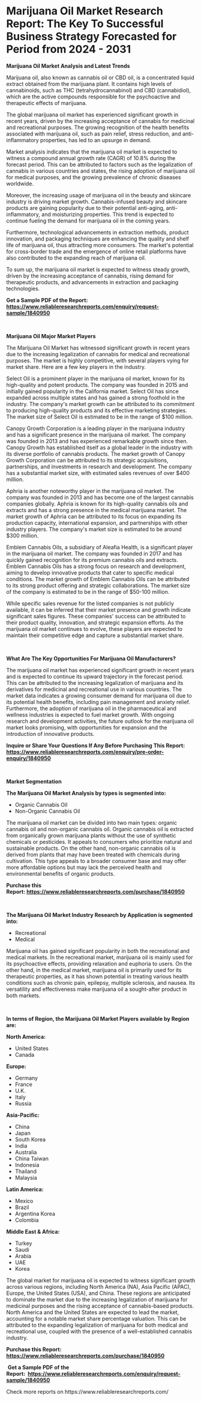 <p><h1>Marijuana Oil Market Research Report: The Key To Successful Business Strategy Forecasted for Period from 2024 - 2031</h1></p><p><strong>Marijuana Oil Market Analysis and Latest Trends</strong></p>
<p><p>Marijuana oil, also known as cannabis oil or CBD oil, is a concentrated liquid extract obtained from the marijuana plant. It contains high levels of cannabinoids, such as THC (tetrahydrocannabinol) and CBD (cannabidiol), which are the active compounds responsible for the psychoactive and therapeutic effects of marijuana.</p><p>The global marijuana oil market has experienced significant growth in recent years, driven by the increasing acceptance of cannabis for medicinal and recreational purposes. The growing recognition of the health benefits associated with marijuana oil, such as pain relief, stress reduction, and anti-inflammatory properties, has led to an upsurge in demand.</p><p>Market analysis indicates that the marijuana oil market is expected to witness a compound annual growth rate (CAGR) of 10.8% during the forecast period. This can be attributed to factors such as the legalization of cannabis in various countries and states, the rising adoption of marijuana oil for medical purposes, and the growing prevalence of chronic diseases worldwide.</p><p>Moreover, the increasing usage of marijuana oil in the beauty and skincare industry is driving market growth. Cannabis-infused beauty and skincare products are gaining popularity due to their potential anti-aging, anti-inflammatory, and moisturizing properties. This trend is expected to continue fueling the demand for marijuana oil in the coming years.</p><p>Furthermore, technological advancements in extraction methods, product innovation, and packaging techniques are enhancing the quality and shelf life of marijuana oil, thus attracting more consumers. The market's potential for cross-border trade and the emergence of online retail platforms have also contributed to the expanding reach of marijuana oil.</p><p>To sum up, the marijuana oil market is expected to witness steady growth, driven by the increasing acceptance of cannabis, rising demand for therapeutic products, and advancements in extraction and packaging technologies.</p></p>
<p><strong>Get a Sample PDF of the Report:&nbsp; <a href="https://www.reliableresearchreports.com/enquiry/request-sample/1840950">https://www.reliableresearchreports.com/enquiry/request-sample/1840950</a></strong></p>
<p>&nbsp;</p>
<p><strong>Marijuana Oil Major Market Players</strong></p>
<p><p>The Marijuana Oil Market has witnessed significant growth in recent years due to the increasing legalization of cannabis for medical and recreational purposes. The market is highly competitive, with several players vying for market share. Here are a few key players in the industry.</p><p>Select Oil is a prominent player in the marijuana oil market, known for its high-quality and potent products. The company was founded in 2015 and initially gained popularity in the California market. Select Oil has since expanded across multiple states and has gained a strong foothold in the industry. The company's market growth can be attributed to its commitment to producing high-quality products and its effective marketing strategies. The market size of Select Oil is estimated to be in the range of $100 million.</p><p>Canopy Growth Corporation is a leading player in the marijuana industry and has a significant presence in the marijuana oil market. The company was founded in 2013 and has experienced remarkable growth since then. Canopy Growth has established itself as a global leader in the industry with its diverse portfolio of cannabis products. The market growth of Canopy Growth Corporation can be attributed to its strategic acquisitions, partnerships, and investments in research and development. The company has a substantial market size, with estimated sales revenues of over $400 million.</p><p>Aphria is another noteworthy player in the marijuana oil market. The company was founded in 2013 and has become one of the largest cannabis companies globally. Aphria is known for its high-quality cannabis oils and extracts and has a strong presence in the medical marijuana market. The market growth of Aphria can be attributed to its focus on expanding its production capacity, international expansion, and partnerships with other industry players. The company's market size is estimated to be around $300 million.</p><p>Emblem Cannabis Oils, a subsidiary of Aleafia Health, is a significant player in the marijuana oil market. The company was founded in 2017 and has quickly gained recognition for its premium cannabis oils and extracts. Emblem Cannabis Oils has a strong focus on research and development, aiming to develop innovative products that cater to specific medical conditions. The market growth of Emblem Cannabis Oils can be attributed to its strong product offering and strategic collaborations. The market size of the company is estimated to be in the range of $50-100 million.</p><p>While specific sales revenue for the listed companies is not publicly available, it can be inferred that their market presence and growth indicate significant sales figures. These companies' success can be attributed to their product quality, innovation, and strategic expansion efforts. As the marijuana oil market continues to evolve, these players are expected to maintain their competitive edge and capture a substantial market share.</p></p>
<p>&nbsp;</p>
<p><strong>What Are The Key Opportunities For Marijuana Oil Manufacturers?</strong></p>
<p><p>The marijuana oil market has experienced significant growth in recent years and is expected to continue its upward trajectory in the forecast period. This can be attributed to the increasing legalization of marijuana and its derivatives for medicinal and recreational use in various countries. The market data indicates a growing consumer demand for marijuana oil due to its potential health benefits, including pain management and anxiety relief. Furthermore, the adoption of marijuana oil in the pharmaceutical and wellness industries is expected to fuel market growth. With ongoing research and development activities, the future outlook for the marijuana oil market looks promising, with opportunities for expansion and the introduction of innovative products.</p></p>
<p><strong>Inquire or Share Your Questions If Any Before Purchasing This Report: <a href="https://www.reliableresearchreports.com/enquiry/pre-order-enquiry/1840950">https://www.reliableresearchreports.com/enquiry/pre-order-enquiry/1840950</a></strong></p>
<p>&nbsp;</p>
<p><strong>Market Segmentation</strong></p>
<p><strong>The Marijuana Oil Market Analysis by types is segmented into:</strong></p>
<p><ul><li>Organic Cannabis Oil</li><li>Non-Organic Cannabis Oil</li></ul></p>
<p><p>The marijuana oil market can be divided into two main types: organic cannabis oil and non-organic cannabis oil. Organic cannabis oil is extracted from organically grown marijuana plants without the use of synthetic chemicals or pesticides. It appeals to consumers who prioritize natural and sustainable products. On the other hand, non-organic cannabis oil is derived from plants that may have been treated with chemicals during cultivation. This type appeals to a broader consumer base and may offer more affordable options but may lack the perceived health and environmental benefits of organic products.</p></p>
<p><strong>Purchase this Report:&nbsp;<a href="https://www.reliableresearchreports.com/purchase/1840950">https://www.reliableresearchreports.com/purchase/1840950</a></strong></p>
<p>&nbsp;</p>
<p><strong>The Marijuana Oil Market Industry Research by Application is segmented into:</strong></p>
<p><ul><li>Recreational</li><li>Medical</li></ul></p>
<p><p>Marijuana oil has gained significant popularity in both the recreational and medical markets. In the recreational market, marijuana oil is mainly used for its psychoactive effects, providing relaxation and euphoria to users. On the other hand, in the medical market, marijuana oil is primarily used for its therapeutic properties, as it has shown potential in treating various health conditions such as chronic pain, epilepsy, multiple sclerosis, and nausea. Its versatility and effectiveness make marijuana oil a sought-after product in both markets.</p></p>
<p>&nbsp;</p>
<p><strong>In terms of Region, the Marijuana Oil Market Players available by Region are:</strong></p>
<p>
    <p> <strong> North America: </strong>
        <ul>
            <li>United States</li>
            <li>Canada</li>
        </ul>
        </p> 
    <p> <strong> Europe: </strong>
        <ul>
            <li>Germany</li>
            <li>France</li>
            <li>U.K.</li>
            <li>Italy</li>
            <li>Russia</li>
        </ul>
        </p> 
    <p> <strong> Asia-Pacific: </strong>
        <ul>
            <li>China</li>
            <li>Japan</li>
            <li>South Korea</li>
            <li>India</li>
            <li>Australia</li>
            <li>China Taiwan</li>
            <li>Indonesia</li>
            <li>Thailand</li>
            <li>Malaysia</li>
        </ul>
        </p> 
    <p> <strong> Latin America: </strong>
        <ul>
            <li>Mexico</li>
            <li>Brazil</li>
            <li>Argentina Korea</li>
            <li>Colombia</li>
        </ul>
        </p> 
    <p> <strong> Middle East & Africa: </strong>
        <ul>
            <li>Turkey</li>
            <li>Saudi</li>
            <li>Arabia</li>
            <li>UAE</li>
            <li>Korea</li>
        </ul>
    </p>
    </p>
<p><p>The global market for marijuana oil is expected to witness significant growth across various regions, including North America (NA), Asia Pacific (APAC), Europe, the United States (USA), and China. These regions are anticipated to dominate the market due to the increasing legalization of marijuana for medicinal purposes and the rising acceptance of cannabis-based products. North America and the United States are expected to lead the market, accounting for a notable market share percentage valuation. This can be attributed to the expanding legalization of marijuana for both medical and recreational use, coupled with the presence of a well-established cannabis industry.</p></p>
<p><strong>Purchase this Report: <a href="https://www.reliableresearchreports.com/purchase/1840950">https://www.reliableresearchreports.com/purchase/1840950</a></strong></p>
<p>&nbsp;<strong>Get a Sample PDF of the Report:&nbsp;&nbsp;<a href="https://www.reliableresearchreports.com/enquiry/request-sample/1840950">https://www.reliableresearchreports.com/enquiry/request-sample/1840950</a></strong></p>
<p><strong></strong></p>
<p>Check more reports on https://www.reliableresearchreports.com/</p>